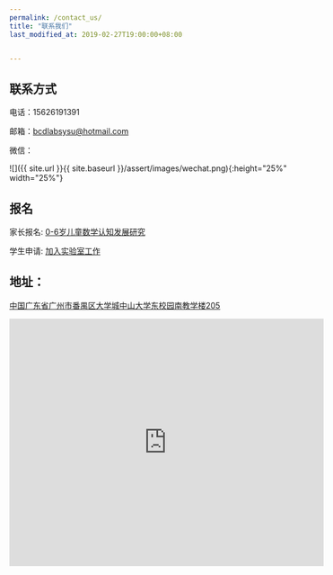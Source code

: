 ```yaml
---
permalink: /contact_us/
title: "联系我们"
last_modified_at: 2019-02-27T19:00:00+08:00


---
```


## 联系方式

电话：15626191391

邮箱：bcdlabsysu@hotmail.com

微信：

![]({{ site.url }}{{ site.baseurl }}/assert/images/wechat.png){:height="25%" width="25%"}

## 报名

家长报名: [0-6岁儿童数学认知发展研究](http://www.wjx.top/m/32406220.aspx)

学生申请: [加入实验室工作](http://www.wjx.top/m/31474167.aspx)

## 地址：

[中国广东省广州市番禺区大学城中山大学东校园南教学楼205](https://f.amap.com/2Tm8u_0036Lcb)

<iframe width='560' height='440' frameborder='0' scrolling='no' marginheight='0' marginwidth='0' src='https://f.amap.com/2Tm8u_0036Lcb'></iframe>

